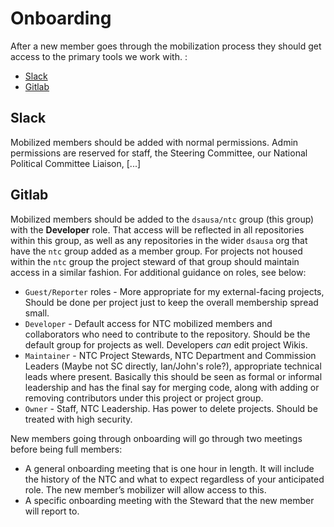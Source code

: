 # Onboarding
After a new member goes through the mobilization process they should get access to the primary tools we work with. :

- [Slack](#slack)
- [Gitlab](#gitlab)

## Slack

Mobilized members should be added with normal permissions. Admin permissions are reserved for staff, the Steering Committee, our National Political Committee Liaison, \[...\]

## Gitlab

Mobilized members should be added to the `dsausa/ntc` group (this group) with the **Developer** role. That access will be reflected in all repositories within this group, as well as any repositories in the wider `dsausa` org that have the `ntc` group added as a member group. For projects not housed within the `ntc` group the project steward of that group should maintain access in a similar fashion. For additional guidance on roles, see below:

* `Guest/Reporter` roles - More appropriate for my external-facing projects, Should be done per project just to keep the overall membership spread small.
* `Developer` - Default access for NTC mobilized members and collaborators who need to contribute to the repository. Should be the default group for projects as well. Developers _can_ edit project Wikis.
* `Maintainer` - NTC Project Stewards, NTC Department and Commission Leaders (Maybe not SC directly, Ian/John's role?), appropriate technical leads where present. Basically this should be seen as formal or informal leadership and has the final say for merging code, along with adding or removing contributors under this project or project group.
* `Owner` - Staff, NTC Leadership. Has power to delete projects. Should be treated with high security.

New members going through onboarding will go through two meetings before being full members:
- A general onboarding meeting that is one hour in length. It will include the history of the NTC and what to expect regardless of your anticipated role. The new member’s mobilizer will allow access to this.
- A specific onboarding meeting with the Steward that the new member will report to.
